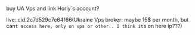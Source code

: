 
buy UA Vps and link Horiy`s account?

live:.cid.2c7d529c7e64f66(Ukraine Vps broker: maybe 15$ per month, but can`t access here, only on vps or other.. I think it`s on here ip???)

